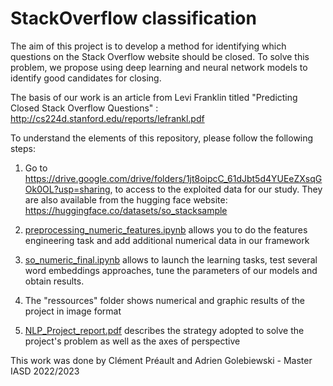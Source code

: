 # StackOverflow classification

The aim of this project is to develop a method for identifying which questions on the Stack Overflow website should be closed. To solve this problem, we propose using deep learning and neural network models to identify good candidates for closing.

The basis of our work is an article from Levi Franklin titled "Predicting Closed Stack Overflow Questions" : http://cs224d.stanford.edu/reports/lefrankl.pdf


To understand the elements of this repository, please follow the following steps:


1. Go to https://drive.google.com/drive/folders/1jt8oipcC_61dJbt5d4YUEeZXsqGOk0OL?usp=sharing, to access to the exploited data for our study. They are also available from the hugging face website: https://huggingface.co/datasets/so_stacksample

2. [preprocessing_numeric_features.ipynb](scripts/preprocessing_numeric_features.ipynb) allows you to do the features engineering task and add additional numerical data in our framework

3. [so_numeric_final.ipynb](so_numeric_final.ipynb) allows to launch the learning tasks, test several word embeddings approaches, tune the parameters of our models and obtain results.

4. The "ressources" folder shows numerical and graphic results of the project in image format

5. [NLP_Project_report.pdf](NLP_Project_report.pdf) describes the strategy adopted to solve the project's problem as well as the axes of perspective


This work was done by Clément Préault and Adrien Golebiewski - Master IASD 2022/2023


